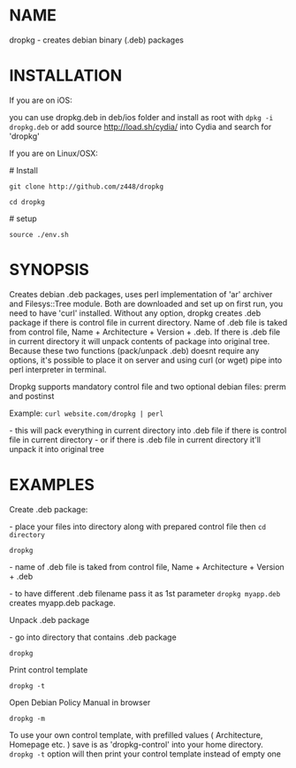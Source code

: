 # NAME

dropkg - creates debian binary (.deb) packages

# INSTALLATION

If you are on iOS:

you can use dropkg.deb in deb/ios folder and install as root with `dpkg -i dropkg.deb` or add source http://load.sh/cydia/ into Cydia and search for 'dropkg'

If you are on Linux/OSX:

\# Install

`git clone http://github.com/z448/dropkg`

`cd dropkg`

\# setup

`source ./env.sh`

# SYNOPSIS

Creates debian .deb packages, uses perl implementation of 'ar' archiver and Filesys::Tree module. Both are downloaded and set up on first run, you need to have 'curl' installed. Without any option, dropkg creates .deb package if there is control file in current directory. Name of .deb file is taked from control file, Name + Architecture + Version + .deb. If there is .deb file in current directory it will unpack contents of package into original tree. Because these two functions (pack/unpack .deb) doesnt require any options, it's possible to place it on server and using curl (or wget) pipe into perl interpreter in terminal. 

Dropkg supports mandatory control file and two optional debian files: prerm and postinst

Example: `curl website.com/dropkg | perl`

\- this will pack everything in current directory into .deb file if there is control file in current directory
\- or if there is .deb file in current directory it'll unpack it into original tree

# EXAMPLES

Create .deb package:

\- place your files into directory along with prepared control file then `cd directory`

`dropkg`

\- name of .deb file is taked from control file, Name + Architecture + Version + .deb

\- to have different .deb filename pass it as 1st parameter `dropkg myapp.deb` creates myapp.deb package. 

Unpack .deb package

\- go into directory that contains .deb package

`dropkg`

Print control template

`dropkg -t`

Open Debian Policy Manual in browser 

`dropkg -m`

To use your own control template, with prefilled values ( Architecture, Homepage etc. ) save is as 'dropkg-control' into your home directory. `dropkg -t` option will then print your control template instead of empty one
